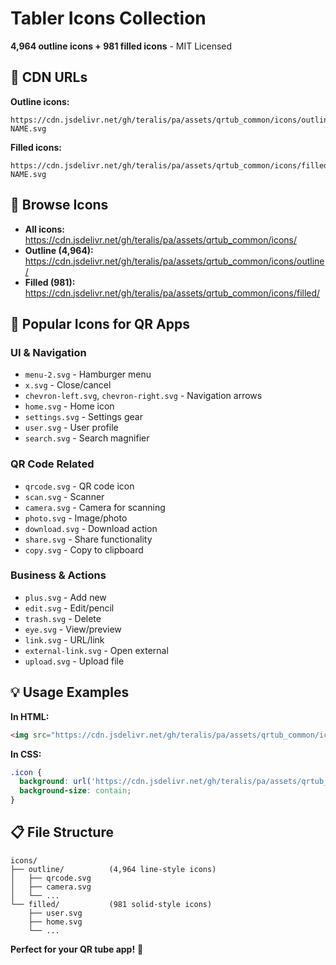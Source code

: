 # Tabler Icons Collection

**4,964 outline icons + 981 filled icons** - MIT Licensed

## 🔗 CDN URLs

**Outline icons:**
```
https://cdn.jsdelivr.net/gh/teralis/pa/assets/qrtub_common/icons/outline/ICON-NAME.svg
```

**Filled icons:**
```
https://cdn.jsdelivr.net/gh/teralis/pa/assets/qrtub_common/icons/filled/ICON-NAME.svg
```

## 📁 Browse Icons

- **All icons:** https://cdn.jsdelivr.net/gh/teralis/pa/assets/qrtub_common/icons/
- **Outline (4,964):** https://cdn.jsdelivr.net/gh/teralis/pa/assets/qrtub_common/icons/outline/
- **Filled (981):** https://cdn.jsdelivr.net/gh/teralis/pa/assets/qrtub_common/icons/filled/

## 🎯 Popular Icons for QR Apps

### UI & Navigation
- `menu-2.svg` - Hamburger menu
- `x.svg` - Close/cancel  
- `chevron-left.svg`, `chevron-right.svg` - Navigation arrows
- `home.svg` - Home icon
- `settings.svg` - Settings gear
- `user.svg` - User profile
- `search.svg` - Search magnifier

### QR Code Related
- `qrcode.svg` - QR code icon
- `scan.svg` - Scanner
- `camera.svg` - Camera for scanning
- `photo.svg` - Image/photo
- `download.svg` - Download action
- `share.svg` - Share functionality
- `copy.svg` - Copy to clipboard

### Business & Actions
- `plus.svg` - Add new
- `edit.svg` - Edit/pencil
- `trash.svg` - Delete
- `eye.svg` - View/preview
- `link.svg` - URL/link
- `external-link.svg` - Open external
- `upload.svg` - Upload file

## 💡 Usage Examples

**In HTML:**
```html
<img src="https://cdn.jsdelivr.net/gh/teralis/pa/assets/qrtub_common/icons/outline/qrcode.svg" width="24" height="24" alt="QR Code">
```

**In CSS:**
```css
.icon {
  background: url('https://cdn.jsdelivr.net/gh/teralis/pa/assets/qrtub_common/icons/outline/menu-2.svg') no-repeat center;
  background-size: contain;
}
```

## 📋 File Structure
```
icons/
├── outline/          (4,964 line-style icons)
│   ├── qrcode.svg
│   ├── camera.svg
│   └── ...
└── filled/           (981 solid-style icons)
    ├── user.svg
    ├── home.svg
    └── ...
```

**Perfect for your QR tube app!** 🚀